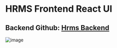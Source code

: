 # HRMS Frontend React UI 

## Backend Github: [Hrms Backend](https://github.com/RzayevTaleh01/Hrms_Java_Backend)

![image](https://user-images.githubusercontent.com/70813725/125903751-2f89bf26-5197-40d1-89b1-52539337ceba.png)
